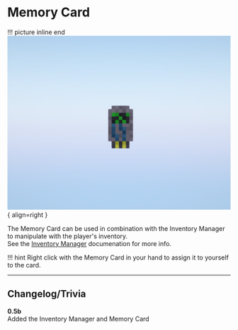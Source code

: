 # Memory Card

!!! picture inline end
    ![!Image of the Chunk Controller item](/../assets/images/previews/memory_card.png){ align=right }

The Memory Card can be used in combination with the Inventory Manager to manipulate with the player's inventory.  
See the [Inventory Manager](../peripherals/inventory_manager.md) documenation for more info.

!!! hint
    Right click with the Memory Card in your hand to assign it to yourself to the card.

<p class="picture-spacing" style="--ps:0.05rem;"></p>

---

## Changelog/Trivia

**0.5b**  
Added the Inventory Manager and Memory Card
